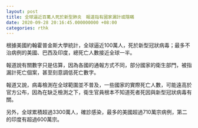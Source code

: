 ```yaml
---
layout: post
title: 全球逼近百萬人死於新型肺炎　報道指有國家漏計或隱瞞
date: 2020-09-28 20:16:45.000000000 +08:00
categories: rthk
---
```


根據美國約翰霍普金斯大學統計，全球逼近100萬人，死於新型冠狀病毒；最多不治病例的美國、巴西及印度，總死亡人數接近全球一半。

報道說有關數字只是估算，因為各國的通報方式不同，部分國家的衛生部門，被指漏計死亡個案，甚至刻意調低死亡數字。

報道又說，病毒檢測在全球範圍並不普及，一些國家的實際死亡人數，可能遠高於官方公布，因為在缺乏檢測之下，衛生官員根本不知道死者死因與新型冠狀病毒有關。

另外，全球累積超過3300萬人，確診感染，最多的美國超過710萬宗病例，第二的印度有超過600萬宗。
